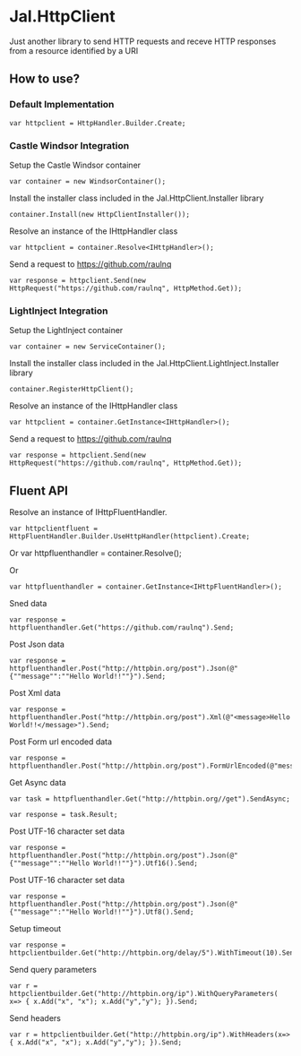 # Jal.HttpClient
Just another library to send HTTP requests and receve HTTP responses from a resource identified by a URI

## How to use?

### Default Implementation

    var httpclient = HttpHandler.Builder.Create;

### Castle Windsor Integration

Setup the Castle Windsor container

    var container = new WindsorContainer();
	
Install the installer class included in the Jal.HttpClient.Installer library

    container.Install(new HttpClientInstaller());
				
Resolve an instance of the IHttpHandler class

    var httpclient = container.Resolve<IHttpHandler>();

Send a request to https://github.com/raulnq

    var response = httpclient.Send(new HttpRequest("https://github.com/raulnq", HttpMethod.Get));

### LightInject Integration

Setup the LightInject container

    var container = new ServiceContainer();
	
Install the installer class included in the Jal.HttpClient.LightInject.Installer library

    container.RegisterHttpClient();
				
Resolve an instance of the IHttpHandler class

    var httpclient = container.GetInstance<IHttpHandler>();
	
Send a request to https://github.com/raulnq

    var response = httpclient.Send(new HttpRequest("https://github.com/raulnq", HttpMethod.Get));
    
## Fluent API
 
Resolve an instance of IHttpFluentHandler.

    var httpclientfluent = HttpFluentHandler.Builder.UseHttpHandler(httpclient).Create;

Or
    var httpfluenthandler = container.Resolve<IHttpFluentHandler>();

Or

    var httpfluenthandler = container.GetInstance<IHttpFluentHandler>();

Sned data

    var response = httpfluenthandler.Get("https://github.com/raulnq").Send;

Post Json data

    var response = httpfluenthandler.Post("http://httpbin.org/post").Json(@"{""message"":""Hello World!!""}").Send;
    
Post Xml data

    var response = httpfluenthandler.Post("http://httpbin.org/post").Xml(@"<message>Hello World!!</message>").Send;
    
Post Form url encoded data

    var response = httpfluenthandler.Post("http://httpbin.org/post").FormUrlEncoded(@"message=Hello%World!!").Send()
    
Get Async data

    var task = httpfluenthandler.Get("http://httpbin.org//get").SendAsync;

    var response = task.Result;
    
Post UTF-16 character set data

    var response = httpfluenthandler.Post("http://httpbin.org/post").Json(@"{""message"":""Hello World!!""}").Utf16().Send;

Post UTF-16 character set data

    var response = httpfluenthandler.Post("http://httpbin.org/post").Json(@"{""message"":""Hello World!!""}").Utf8().Send;

Setup timeout

    var response = httpclientbuilder.Get("http://httpbin.org/delay/5").WithTimeout(10).Send;

Send query parameters

    var r = httpclientbuilder.Get("http://httpbin.org/ip").WithQueryParameters( x=> { x.Add("x", "x"); x.Add("y","y"); }).Send;

Send headers

    var r = httpclientbuilder.Get("http://httpbin.org/ip").WithHeaders(x=> { x.Add("x", "x"); x.Add("y","y"); }).Send;